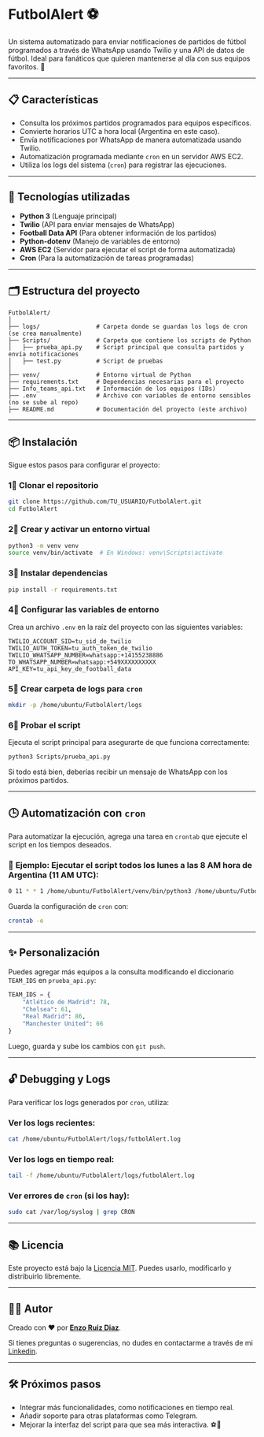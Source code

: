 # FutbolAlert ⚽

Un sistema automatizado para enviar notificaciones de partidos de fútbol programados a través de WhatsApp usando Twilio y una API de datos de fútbol. Ideal para fanáticos que quieren mantenerse al día con sus equipos favoritos. 🚀

---

## 📋 **Características**
- Consulta los próximos partidos programados para equipos específicos.
- Convierte horarios UTC a hora local (Argentina en este caso).
- Envía notificaciones por WhatsApp de manera automatizada usando Twilio.
- Automatización programada mediante `cron` en un servidor AWS EC2.
- Utiliza los logs del sistema (`cron`) para registrar las ejecuciones.

---

## 🚀 **Tecnologías utilizadas**
- **Python 3** (Lenguaje principal)
- **Twilio** (API para enviar mensajes de WhatsApp)
- **Football Data API** (Para obtener información de los partidos)
- **Python-dotenv** (Manejo de variables de entorno)
- **AWS EC2** (Servidor para ejecutar el script de forma automatizada)
- **Cron** (Para la automatización de tareas programadas)

---

## 🗂 **Estructura del proyecto**
```plaintext
FutbolAlert/
│
├── logs/                # Carpeta donde se guardan los logs de cron (se crea manualmente)
├── Scripts/             # Carpeta que contiene los scripts de Python
│   ├── prueba_api.py    # Script principal que consulta partidos y envía notificaciones
│   ├── test.py          # Script de pruebas
│
├── venv/                # Entorno virtual de Python
├── requirements.txt     # Dependencias necesarias para el proyecto
├── Info_teams_api.txt   # Información de los equipos (IDs)
├── .env                 # Archivo con variables de entorno sensibles (no se sube al repo)
├── README.md            # Documentación del proyecto (este archivo)
```

---

## 📦 **Instalación**
Sigue estos pasos para configurar el proyecto:

### 1⃣ **Clonar el repositorio**
```bash
git clone https://github.com/TU_USUARIO/FutbolAlert.git
cd FutbolAlert
```

### 2⃣ **Crear y activar un entorno virtual**
```bash
python3 -m venv venv
source venv/bin/activate  # En Windows: venv\Scripts\activate
```

### 3⃣ **Instalar dependencias**
```bash
pip install -r requirements.txt
```

### 4⃣ **Configurar las variables de entorno**
Crea un archivo `.env` en la raíz del proyecto con las siguientes variables:

```plaintext
TWILIO_ACCOUNT_SID=tu_sid_de_twilio
TWILIO_AUTH_TOKEN=tu_auth_token_de_twilio
TWILIO_WHATSAPP_NUMBER=whatsapp:+14155238886
TO_WHATSAPP_NUMBER=whatsapp:+549XXXXXXXXXX
API_KEY=tu_api_key_de_football_data
```

### 5⃣ **Crear carpeta de logs para `cron`**
```bash
mkdir -p /home/ubuntu/FutbolAlert/logs
```

### 6⃣ **Probar el script**
Ejecuta el script principal para asegurarte de que funciona correctamente:
```bash
python3 Scripts/prueba_api.py
```

Si todo está bien, deberías recibir un mensaje de WhatsApp con los próximos partidos.

---

## 🕒 **Automatización con `cron`**
Para automatizar la ejecución, agrega una tarea en `crontab` que ejecute el script en los tiempos deseados.

### 🔢 **Ejemplo**: Ejecutar el script todos los lunes a las 8 AM hora de Argentina (11 AM UTC):
```bash
0 11 * * 1 /home/ubuntu/FutbolAlert/venv/bin/python3 /home/ubuntu/FutbolAlert/Scripts/prueba_api.py >> /home/ubuntu/FutbolAlert/logs/futbolAlert.log 2>&1
```

Guarda la configuración de `cron` con:
```bash
crontab -e
```

---

## ✨ **Personalización**
Puedes agregar más equipos a la consulta modificando el diccionario `TEAM_IDS` en `prueba_api.py`:

```python
TEAM_IDS = {
    "Atlético de Madrid": 78,
    "Chelsea": 61,
    "Real Madrid": 86,
    "Manchester United": 66
}
```

Luego, guarda y sube los cambios con `git push`.

---

## 🔓 **Debugging y Logs**
Para verificar los logs generados por `cron`, utiliza:

### Ver los logs recientes:
```bash
cat /home/ubuntu/FutbolAlert/logs/futbolAlert.log
```

### Ver los logs en tiempo real:
```bash
tail -f /home/ubuntu/FutbolAlert/logs/futbolAlert.log
```

### Ver errores de `cron` (si los hay):
```bash
sudo cat /var/log/syslog | grep CRON
```

---

## 📚 **Licencia**
Este proyecto está bajo la [Licencia MIT](https://opensource.org/licenses/MIT). Puedes usarlo, modificarlo y distribuirlo libremente.

---

## 👨‍💻 **Autor**
Creado con ❤️ por **[Enzo Ruiz Diaz](https://www.linkedin.com/in/enzo-ruiz-diaz/)**.

Si tienes preguntas o sugerencias, no dudes en contactarme a través de mi [Linkedin](https://www.linkedin.com/in/enzo-ruiz-diaz/).

---

## 🛠️ **Próximos pasos**
- Integrar más funcionalidades, como notificaciones en tiempo real.
- Añadir soporte para otras plataformas como Telegram.
- Mejorar la interfaz del script para que sea más interactiva.
⚽🎉
  


